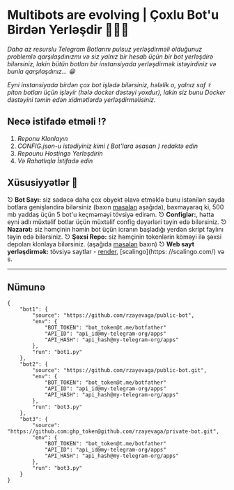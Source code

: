 # Multibots are evolving | Çoxlu Bot'u Birdən Yerləşdir 🧑🏻‍💻

_Daha az resurslu Telegram Botlarını pulsuz yerləşdirməli olduğunuz problemlə qarşılaşdınızmı və siz yalnız bir hesab üçün bir bot yerləşdirə bilərsiniz, lakin bütün botları bir instansiyada yerləşdirmək istəyirdiniz və bunla qarşılaşdınız... 😁_

 _Eyni instansiyada birdən çox bot işlədə bilərsiniz, hələlik o, yalnız saf ⚕ piton botları üçün işləyir (hələ docker dəstəyi yoxdur), lakin siz bunu Docker dəstəyini təmin edən xidmətlərdə yerləşdirməlisiniz._



## Necə istifadə etməli ⁉️

1. *Reponu Klonlayın*
2. *CONFIG.json-u istədiyiniz kimi ( Bot'lara əsasan ) redaktə edin*
3. *Repounu Hostingə Yerləşdirin*
4. *Və Rahatlıqla İstifadə edin*



## Xüsusiyyətlər 🔘


 ⎋  **Bot Sayı:** siz sadəcə daha çox obyekt əlavə etməklə bunu istənilən sayda botlara genişləndirə bilərsiniz (baxın [məsələn](#Nümunə) aşağıda), baxmayaraq ki, 500 mb yaddaş üçün 5 bot'u keçməməyi tövsiyə edirəm.
 ⎋  **Configlər:**, hətta eyni adlı müxtəlif botlar üçün müxtəlif config dəyərləri təyin edə bilərsiniz.
 ⎋  **Nəzarət:** siz həmçinin həmin bot üçün icranın başladığı yerdən skript faylını təyin edə bilərsiniz.
 ⎋  **Şəxsi Repo:** siz həmçinin tokenlərin köməyi ilə şəxsi depoları klonlaya bilərsiniz.  (aşağıda [məsələn](#Nümunə) baxın)
 ⎋  **Web sayt yerləşdirmək:** tövsiyə saytlar - [render](https://render.com/), [scalingo](https:  //scalingo.com/) və s.

---

## Nümunə 

```
{   
    "bot1": {
        "source": "https://github.com/rzayevaga/public-bot",
        "env": {
            "BOT_TOKEN": "bot_token@t.me/botfather"
            "API_ID": "api_id@my-telegram-org/apps"
            "API_HASH": "api_hash@my-telegram-org/apps"
        },
        "run": "bot1.py"
    },
    "bot2": {
        "source": "https://github.com/rzayevaga/public-bot.git",
        "env": {
            "BOT_TOKEN": "bot_token@t.me/botfather"
            "API_ID": "api_id@my-telegram-org/apps"
            "API_HASH": "api_hash@my-telegram-org/apps"
        },
        "run": "bot3.py"
    },
    "bot3": {
        "source": "https://github.com:ghp_token@github.com/rzayevaga/private-bot.git",
        "env": {
            "BOT_TOKEN": "bot_token@t.me/botfather"
            "API_ID": "api_id@my-telegram-org/apps"
            "API_HASH": "api_hash@my-telegram-org/apps"
        },
        "run": "bot3.py"
    }
}
```
